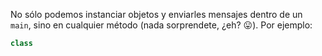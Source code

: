 No sólo podemos instanciar objetos y enviarles mensajes dentro de un `main`, sino en cualquier método (nada sorprendete, ¿eh? :stuck_out_tongue:). Por ejemplo:

```java
class 